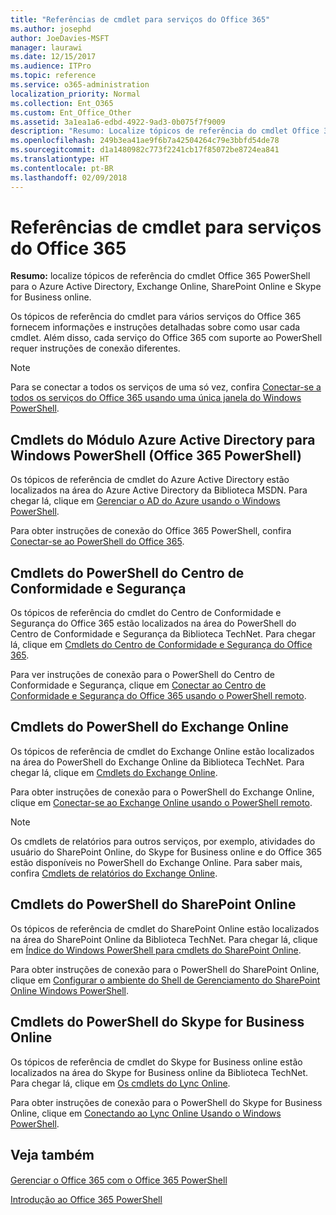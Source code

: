 ```yaml
---
title: "Referências de cmdlet para serviços do Office 365"
ms.author: josephd
author: JoeDavies-MSFT
manager: laurawi
ms.date: 12/15/2017
ms.audience: ITPro
ms.topic: reference
ms.service: o365-administration
localization_priority: Normal
ms.collection: Ent_O365
ms.custom: Ent_Office_Other
ms.assetid: 3a1ea1a6-edbd-4922-9ad3-0b075f7f9009
description: "Resumo: Localize tópicos de referência do cmdlet Office 365 PowerShell para o Azure Active Directory, Exchange Online, SharePoint Online e Skype for Business online."
ms.openlocfilehash: 249b3ea41ae9f6b7a42504264c79e3bbfd54de78
ms.sourcegitcommit: d1a1480982c773f2241cb17f85072be8724ea841
ms.translationtype: HT
ms.contentlocale: pt-BR
ms.lasthandoff: 02/09/2018
---
```

# <a name="cmdlet-references-for-office-365-services"></a>Referências de cmdlet para serviços do Office 365

 **Resumo:** localize tópicos de referência do cmdlet Office 365 PowerShell para o Azure Active Directory, Exchange Online, SharePoint Online e Skype for Business online.
  
Os tópicos de referência do cmdlet para vários serviços do Office 365 fornecem informações e instruções detalhadas sobre como usar cada cmdlet. Além disso, cada serviço do Office 365 com suporte ao PowerShell requer instruções de conexão diferentes.
  
> [!NOTE]
> Para se conectar a todos os serviços de uma só vez, confira [Conectar-se a todos os serviços do Office 365 usando uma única janela do Windows PowerShell](connect-to-all-office-365-services-in-a-single-windows-powershell-window.md). 
  
## <a name="azure-active-directory-module-for-windows-powershell-office-365-powershell-cmdlets"></a>Cmdlets do Módulo Azure Active Directory para Windows PowerShell (Office 365 PowerShell)

Os tópicos de referência de cmdlet do Azure Active Directory estão localizados na área do Azure Active Directory da Biblioteca MSDN. Para chegar lá, clique em [Gerenciar o AD do Azure usando o Windows PowerShell](https://go.microsoft.com/fwlink/p/?LinkId=691475).
  
Para obter instruções de conexão do Office 365 PowerShell, confira [Conectar-se ao PowerShell do Office 365](connect-to-office-365-powershell.md).
  
## <a name="security-amp-compliance-center-powershell-cmdlets"></a>Cmdlets do PowerShell do Centro de Conformidade e Segurança

Os tópicos de referência do cmdlet do Centro de Conformidade e Segurança do Office 365 estão localizados na área do PowerShell do Centro de Conformidade e Segurança da Biblioteca TechNet. Para chegar lá, clique em [Cmdlets do Centro de Conformidade e Segurança do Office 365](https://go.microsoft.com/fwlink/p/?LinkId=627085).
  
Para ver instruções de conexão para o PowerShell do Centro de Conformidade e Segurança, clique em [Conectar ao Centro de Conformidade e Segurança do Office 365 usando o PowerShell remoto](https://go.microsoft.com/fwlink/p/?LinkId=627084).
  
## <a name="exchange-online-powershell-cmdlets"></a>Cmdlets do PowerShell do Exchange Online

Os tópicos de referência de cmdlet do Exchange Online estão localizados na área do PowerShell do Exchange Online da Biblioteca TechNet. Para chegar lá, clique em [Cmdlets do Exchange Online](https://go.microsoft.com/fwlink/p/?LinkID=328213).
  
Para obter instruções de conexão para o PowerShell do Exchange Online, clique em [Conectar-se ao Exchange Online usando o PowerShell remoto](https://go.microsoft.com/fwlink/p/?LinkId=396554).
  
> [!NOTE]
> Os cmdlets de relatórios para outros serviços, por exemplo, atividades do usuário do SharePoint Online, do Skype for Business online e do Office 365 estão disponíveis no PowerShell do Exchange Online. Para saber mais, confira [Cmdlets de relatórios do Exchange Online](https://go.microsoft.com/fwlink/p/?LinkId=691595). 
  
## <a name="sharepoint-online-powershell-cmdlets"></a>Cmdlets do PowerShell do SharePoint Online

Os tópicos de referência de cmdlet do SharePoint Online estão localizados na área do SharePoint Online da Biblioteca TechNet. Para chegar lá, clique em [Índice do Windows PowerShell para cmdlets do SharePoint Online](https://go.microsoft.com/fwlink/p/?LinkId=691476).
  
Para obter instruções de conexão para o PowerShell do SharePoint Online, clique em [Configurar o ambiente do Shell de Gerenciamento do SharePoint Online Windows PowerShell](https://go.microsoft.com/fwlink/p/?LinkId=691603).
  
## <a name="skype-for-business-online-powershell-cmdlets"></a>Cmdlets do PowerShell do Skype for Business Online

Os tópicos de referência de cmdlet do Skype for Business online estão localizados na área do Skype for Business online da Biblioteca TechNet. Para chegar lá, clique em [Os cmdlets do Lync Online](https://go.microsoft.com/fwlink/p/?LinkId=691474).
  
Para obter instruções de conexão para o PowerShell do Skype for Business Online, clique em [Conectando ao Lync Online Usando o Windows PowerShell](https://go.microsoft.com/fwlink/p/?LinkId=691607).
  
## <a name="see-also"></a>Veja também

#### 

[Gerenciar o Office 365 com o Office 365 PowerShell](manage-office-365-with-office-365-powershell.md)
  
[Introdução ao Office 365 PowerShell](getting-started-with-office-365-powershell.md)

